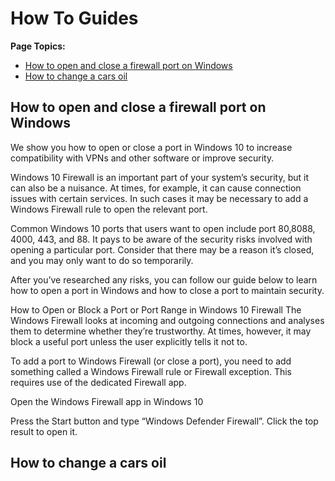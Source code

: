 # How To Guides

**Page Topics:**  

* [How to open and close a firewall port on Windows](#how-to-open-and-close-a-firewall-port-on-windows)
* [How to change a cars oil](#how-to-change-a-cars-oil)

## How to open and close a firewall port on Windows

We show you how to open or close a port in Windows 10 to increase compatibility with VPNs and other software or improve security.

Windows 10 Firewall is an important part of your system’s security, but it can also be a nuisance. At times, for example, it can cause connection issues with certain services. In such cases it may be necessary to add a Windows Firewall rule to open the relevant port.

Common Windows 10 ports that users want to open include port 80,8088, 4000, 443, and 88. It pays to be aware of the security risks involved with opening a particular port. Consider that there may be a reason it’s closed, and you may only want to do so temporarily.

After you’ve researched any risks, you can follow our guide below to learn how to open a port in Windows and how to close a port to maintain security.

How to Open or Block a Port or Port Range in Windows 10 Firewall
The Windows Firewall looks at incoming and outgoing connections and analyses them to determine whether they’re trustworthy. At times, however, it may block a useful port unless the user explicitly tells it not to.

To add a port to Windows Firewall (or close a port), you need to add something called a Windows Firewall rule or Firewall exception. This requires use of the dedicated Firewall app.

Open the Windows Firewall app in Windows 10

Press the Start button and type “Windows Defender Firewall”. Click the top result to open it.

## How to change a cars oil
